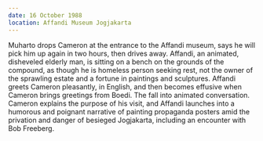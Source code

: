 ```yaml
---
date: 16 October 1988
location: Affandi Museum Jogjakarta
---
```


Muharto drops Cameron at the entrance to the Affandi museum, says he
will pick him up again in two hours, then drives away. Affandi, an
animated, disheveled elderly man, is sitting on a bench on the grounds
of the compound, as though he is homeless person seeking rest, not the
owner of the sprawling estate and a fortune in paintings and sculptures.
Affandi greets Cameron pleasantly, in English, and then becomes effusive
when Cameron brings greetings from Boedi. The fall into animated
conversation. Cameron explains the purpose of his visit, and Affandi
launches into a humorous and poignant narrative of painting propaganda
posters amid the privation and danger of besieged Jogjakarta, including
an encounter with Bob Freeberg.
